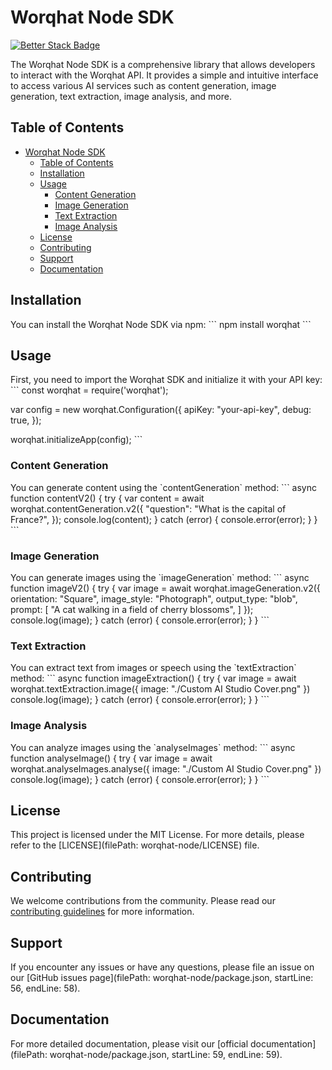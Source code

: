 # Worqhat Node SDK

[![Better Stack Badge](https://uptime.betterstack.com/status-badges/v1/monitor/trle.svg)](https://uptime.betterstack.com/?utm_source=status_badge)

The Worqhat Node SDK is a comprehensive library that allows developers to interact with the Worqhat API. It provides a simple and intuitive interface to access various AI services such as content generation, image generation, text extraction, image analysis, and more.

## Table of Contents

- [Worqhat Node SDK](#worqhat-node-sdk)
	- [Table of Contents](#table-of-contents)
	- [Installation](#installation)
	- [Usage](#usage)
		- [Content Generation](#content-generation)
		- [Image Generation](#image-generation)
		- [Text Extraction](#text-extraction)
		- [Image Analysis](#image-analysis)
	- [License](#license)
	- [Contributing](#contributing)
	- [Support](#support)
	- [Documentation](#documentation)

## Installation

You can install the Worqhat Node SDK via npm:
\`\`\`
npm install worqhat
\`\`\`

## Usage

First, you need to import the Worqhat SDK and initialize it with your API key:
\`\`\`
const worqhat = require('worqhat');

var config = new worqhat.Configuration({
  apiKey: "your-api-key",
  debug: true,
});

worqhat.initializeApp(config);
\`\`\`

### Content Generation

You can generate content using the \`contentGeneration\` method:
\`\`\`
async function contentV2() {
  try {
    var content = await worqhat.contentGeneration.v2({
      "question": "What is the capital of France?",
    });
    console.log(content);
  } catch (error) {
    console.error(error);
  }
}
\`\`\`

### Image Generation

You can generate images using the \`imageGeneration\` method:
\`\`\`
async function imageV2() {
  try {
    var image = await worqhat.imageGeneration.v2({
      orientation: "Square",
      image_style: "Photograph",
      output_type: "blob",
      prompt: [
        "A cat walking in a field of cherry blossoms",
      ]
    });
    console.log(image);
  } catch (error) {
    console.error(error);
  }
}
\`\`\`

### Text Extraction

You can extract text from images or speech using the \`textExtraction\` method:
\`\`\`
async function imageExtraction() {
  try {
    var image = await worqhat.textExtraction.image({
      image: "./Custom AI Studio Cover.png"
    })
    console.log(image);
  } catch (error) {
    console.error(error);
  }
}
\`\`\`

### Image Analysis

You can analyze images using the \`analyseImages\` method:
\`\`\`
async function analyseImage() {
  try {
    var image = await worqhat.analyseImages.analyse({
      image: "./Custom AI Studio Cover.png"
    })
    console.log(image);
  } catch (error) {
    console.error(error);
  }
}
\`\`\`

## License

This project is licensed under the MIT License. For more details, please refer to the [LICENSE](filePath: worqhat-node/LICENSE) file.

## Contributing

We welcome contributions from the community. Please read our [contributing guidelines](CONTRIBUTING.md) for more information.

## Support

If you encounter any issues or have any questions, please file an issue on our [GitHub issues page](filePath: worqhat-node/package.json, startLine: 56, endLine: 58).

## Documentation

For more detailed documentation, please visit our [official documentation](filePath: worqhat-node/package.json, startLine: 59, endLine: 59).
